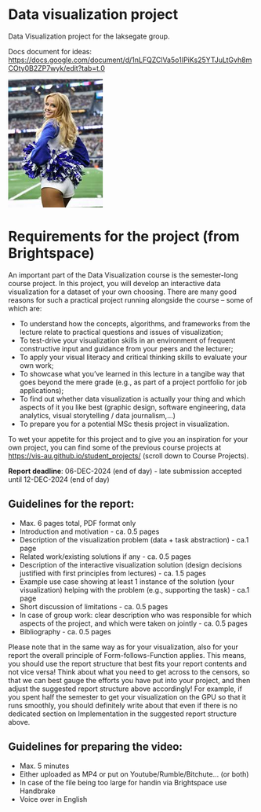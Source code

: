 # Data visualization project

Data Visualization project for the laksegate group.

Docs document for ideas: https://docs.google.com/document/d/1nLFQZClVa5o1IPiKs25YTJuLtGvh8mCOty0B2ZP7wyk/edit?tab=t.0 

![dallas](/dallas%205.jpg)

# Requirements for the project (from Brightspace)

An important part of the Data Visualization course is the semester-long course project. In this project, you will develop an interactive data visualization for a dataset of your own choosing. There are many good reasons for such a practical project running alongside the course – some of which are:
* To understand how the concepts, algorithms, and frameworks from the lecture relate to practical questions and issues of visualization;
* To test-drive your visualization skills in an environment of frequent constructive input and guidance from your peers and the lecturer;
* To apply your visual literacy and critical thinking skills to evaluate your own work;
* To showcase what you’ve learned in this lecture in a tangibe way that goes beyond the mere grade (e.g., as part of a project portfolio for job applications);
* To find out whether data visualization is actually your thing and which aspects of it you like best (graphic design, software engineering, data analytics, visual storytelling / data journalism,...)
* To prepare you for a potential MSc thesis project in visualization.

To wet your appetite for this project and to give you an inspiration for your own project, you can find some of the previous course projects at https://vis-au.github.io/student_projects/ (scroll down to Course Projects).

**Report deadline**: 06-DEC-2024 (end of day) - late submission accepted until 12-DEC-2024 (end of day)

## Guidelines for the report:
* Max. 6 pages total, PDF format only
* Introduction and motivation - ca. 0.5 pages
* Description of the visualization problem (data + task abstraction) - ca.1 page
* Related work/existing solutions if any - ca. 0.5 pages
* Description of the interactive visualization solution (design decisions justified with first principles from lectures) - ca. 1.5 pages
* Example use case showing at least 1 instance of the solution (your visualization) helping with the problem (e.g., supporting the task) - ca.1 page
* Short discussion of limitations - ca. 0.5 pages
* In case of group work: clear description who was responsible for which aspects of the project, and which were taken on jointly - ca. 0.5 pages
* Bibliography - ca. 0.5 pages

Please note that in the same way as for your visualization, also for your report the overall principle of Form-follows-Function applies. This means, you should use the report structure that best fits your report contents and not vice versa! Think about what you need to get across to the censors, so that we can best gauge the efforts you have put into your project, and then adjust the suggested report structure above accordingly! For example, if you spent half the semester to get your visualization on the GPU so that it runs smoothly, you should definitely write about that even if there is no dedicated section on Implementation in the suggested report structure above.

## Guidelines for preparing the video:
* Max. 5 minutes
* Either uploaded as MP4 or put on Youtube/Rumble/Bitchute... (or both)
* In case of the file being too large for handin via Brightspace use Handbrake
* Voice over in English

